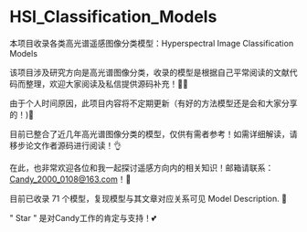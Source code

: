 # HSI_Classification_Models
本项目收录各类高光谱遥感图像分类模型：Hyperspectral Image Classification Models
  
该项目涉及研究方向是高光谱图像分类，收录的模型是根据自己平常阅读的文献代码而整理，欢迎大家阅读及私信提供源码补充！👩‍💻

由于个人时间原因，此项目内容将不定期更新（有好的方法模型还是会和大家分享的！)🤞

目前已整合了近几年高光谱图像分类的模型，仅供有需者参考！如需详细解读，请移步论文作者源码进行阅读！👌
  
在此，也非常欢迎各位和我一起探讨遥感方向内的相关知识！邮箱请联系：Candy_2000_0108@163.com！🤝
  
目前已收录 71 个模型，复现模型与其文章对应关系可见 Model Description.  🥳
  
" Star " 是对Candy工作的肯定与支持！💕  

